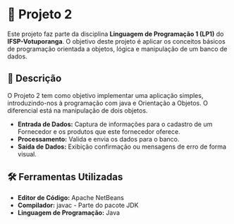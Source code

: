 # 🚀 Projeto 2

Este projeto faz parte da disciplina **Linguagem de Programação 1 (LP1)** do **IFSP-Votuporanga**. O objetivo deste projeto é aplicar os conceitos básicos de programação orientada a objetos, lógica e manipulação de um banco de dados.

## 📜 Descrição

O Projeto 2 tem como objetivo implementar uma aplicação simples, introduzindo-nos à programação com java e Orientação a Objetos. O diferencial está na manipulação de dois objetos.

- **Entrada de Dados:** Captura de informações para o cadastro de um Fornecedor e os produtos que este fornecedor oferece.
- **Processamento:** Valida e envia os dados para o banco.
- **Saída de Dados:** Exibição confirmação ou mensagens de erro de forma visual.

## 🛠️ Ferramentas Utilizadas

- **Editor de Código:** Apache NetBeans
- **Compilador:** javac - Parte do pacote JDK
- **Linguagem de Programação:** Java
